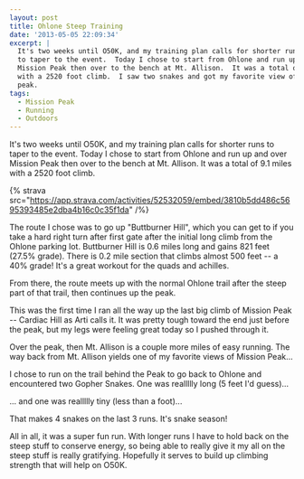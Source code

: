 ```yaml
---
layout: post
title: Ohlone Steep Training
date: '2013-05-05 22:09:34'
excerpt: |
  It's two weeks until O50K, and my training plan calls for shorter runs
  to taper to the event.  Today I chose to start from Ohlone and run up and over
  Mission Peak then over to the bench at Mt. Allison.  It was a total of 9.1 miles
  with a 2520 foot climb.  I saw two snakes and got my favorite view of my favorite
  peak.
tags:
  - Mission Peak
  - Running
  - Outdoors
---
```


It's two weeks until O50K, and my training plan calls for shorter runs to taper to the event. Today I chose to start from Ohlone and run up and over Mission Peak then over to the bench at Mt. Allison. It was a total of 9.1 miles with a 2520 foot climb.

{% strava src="https://app.strava.com/activities/52532059/embed/3810b5dd486c5695393485e2dba4b16c0c35f1da" /%}

The route I chose was to go up "Buttburner Hill", which you can get to if you take a hard right turn after first gate after the initial long climb from the Ohlone parking lot. Buttburner Hill is 0.6 miles long and gains 821 feet (27.5% grade). There is 0.2 mile section that climbs almost 500 feet -- a 40% grade! It's a great workout for the quads and achilles.

From there, the route meets up with the normal Ohlone trail after the steep part of that trail, then continues up the peak.

This was the first time I ran all the way up the last big climb of Mission Peak -- Cardiac Hill as Arti calls it. It was pretty tough toward the end just before the peak, but my legs were feeling great today so I pushed through it.

Over the peak, then Mt. Allison is a couple more miles of easy running. The way back from Mt. Allison yields one of my favorite views of Mission Peak...

I chose to run on the trail behind the Peak to go back to Ohlone and encountered two Gopher Snakes. One was reallllly long (5 feet I'd guess)...

... and one was reallllly tiny (less than a foot)...

That makes 4 snakes on the last 3 runs. It's snake season!

All in all, it was a super fun run. With longer runs I have to hold back on the steep stuff to conserve energy, so being able to really give it my all on the steep stuff is really gratifying. Hopefully it serves to build up climbing strength that will help on O50K.
